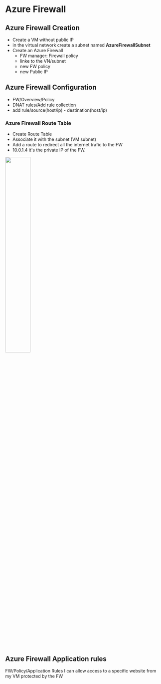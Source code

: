 # Azure Firewall

## Azure Firewall Creation
- Create a VM without public IP
- in the virtual network create a subnet named **AzureFirewallSubnet**
- Create an Azure Firewall
    - FW manager: Firewall policy
    - linke to the VN/subnet
    - new FW policy
    - new Public IP
## Azure Firewall Configuration
- FW/Overview/Policy
- DNAT rules/Add rule collection
- add rule/source(host/ip) - destination(host/ip)
### Azure Firewall Route Table
- Create Route Table
- Associate it with the subnet (VM subnet)
- Add a route to redirect all the internet trafic to the FW
- 10.0.1.4 it's the private IP of the FW.


<image src="images/route-table.png" width="40%" />   



## Azure Firewall Application rules
FW/Policy/Application Rules
I can allow access to a specific website from my VM protected by the FW




